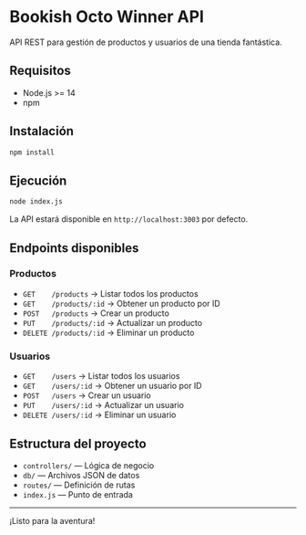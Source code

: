 # Bookish Octo Winner API

API REST para gestión de productos y usuarios de una tienda fantástica.

## Requisitos
- Node.js >= 14
- npm

## Instalación

```bash
npm install
```

## Ejecución

```bash
node index.js
```

La API estará disponible en `http://localhost:3003` por defecto.

## Endpoints disponibles

### Productos
- `GET    /products`           → Listar todos los productos
- `GET    /products/:id`       → Obtener un producto por ID
- `POST   /products`           → Crear un producto
- `PUT    /products/:id`       → Actualizar un producto
- `DELETE /products/:id`       → Eliminar un producto

### Usuarios
- `GET    /users`              → Listar todos los usuarios
- `GET    /users/:id`          → Obtener un usuario por ID
- `POST   /users`              → Crear un usuario
- `PUT    /users/:id`          → Actualizar un usuario
- `DELETE /users/:id`          → Eliminar un usuario

## Estructura del proyecto
- `controllers/` — Lógica de negocio
- `db/` — Archivos JSON de datos
- `routes/` — Definición de rutas
- `index.js` — Punto de entrada

---
¡Listo para la aventura!
